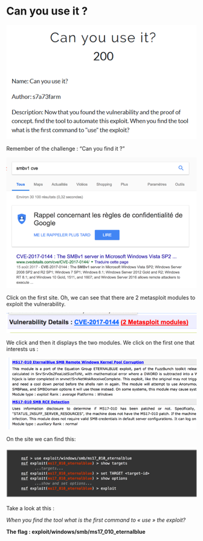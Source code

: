 # Can you use it ?

![](./img/1.png#center)

Remember of the challenge :  “Can you find it ?”

![](./img/2.png#center)

Click on the first site. Oh, we can see that there are 2 metasploit modules to exploit the vulnerability.

![](./img/3.png#center)

We click and then it displays the two modules. We click on the first one that interests us :

![](./img/4.png#center)

On the site we can find this:

![](./img/5.png#center)

Take a look at this :

*When you find the tool what is the first command to « use » the exploit?*

**The flag : exploit/windows/smb/ms17_010_eternalblue**